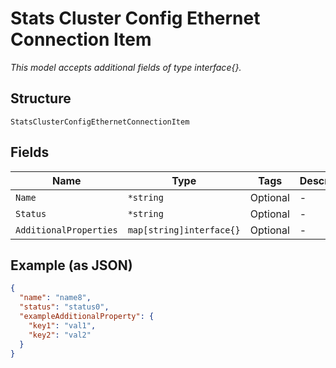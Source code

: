
# Stats Cluster Config Ethernet Connection Item

*This model accepts additional fields of type interface{}.*

## Structure

`StatsClusterConfigEthernetConnectionItem`

## Fields

| Name | Type | Tags | Description |
|  --- | --- | --- | --- |
| `Name` | `*string` | Optional | - |
| `Status` | `*string` | Optional | - |
| `AdditionalProperties` | `map[string]interface{}` | Optional | - |

## Example (as JSON)

```json
{
  "name": "name8",
  "status": "status0",
  "exampleAdditionalProperty": {
    "key1": "val1",
    "key2": "val2"
  }
}
```

